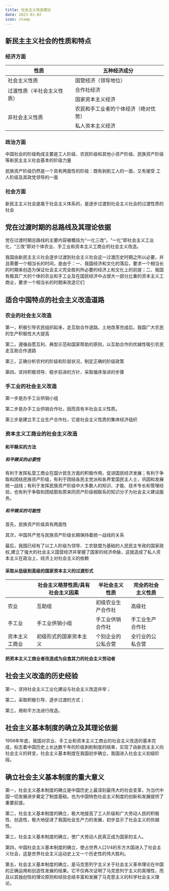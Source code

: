 ```yaml
---
title: 社会主义改造理论
date: 2023-01-02
icon: stamp
---
```


## 新民主主义社会的性质和特点 <Badge text="选择题" type="tip" />

### 经济方面

<table>
    <thead>
        <th>性质</th>
        <th>五种经济成分</th>
    </thead>
<tbody>
    <tr>
        <td>社会主义性质</td>
        <td>国营经济（领导地位）</td>
    </tr>
    <tr>
        <td rowspan="2">过渡性质（半社会主义性质）</td>
        <td>合作社经济</td>
    </tr>
    <tr>
        <td>国家资本主义经济</td>
    </tr>
    <tr>
        <td rowspan="2">非社会主义性质</td>
        <td>农民和手工业者的个体经济（绝对优势）</td>
    </tr>
    <tr>
        <td>私人资本主义经济</td>
    </tr>
</tbody>
</table>


### 政治方面

中国社会的阶级构成主要是工人阶级、农民阶级和其他小资产阶级、民族资产阶级等新民主主义社会基本的阶级力量

民族资产阶级仍然是一个具有两面性的阶级：既有剥削工人的一面，又有接受
工人阶级及其政党领导的一面

### 社会方面

新民主主义社会是属于社会主义体系的，是逐步过渡到社会主义社会的过渡性质的社会

## 党在过渡时期的总路线及其理论依据 <Badge text="选择题" type="tip" />

党在过渡时期总路线的主要内容被概括为“一化三改”。“一化”即社会主义工业化，“三改”即对个体农业、手工业和资本主义工商业的社会主义改造。

我国由新民主主义社会逐步过渡到社会主义社会这一过渡历史时期之所以必要，并且需要一个相当长的时间，是由于：一、我国经济和文化的落后，要求一个相当长的时期来创造为保证社会主义完全胜利所必要的经济上和文化上的前提；二、我国有极其广大的个体的农业和手工业及在国民经济中占很大一部分比重的资本主义工商业，要求一个相当长的时期来改造它们

## 适合中国特点的社会主义改造道路 <Badge text="选择题" type="tip" />

### 农业的社会主义改造

第一，积极引导农民组织起来，走互助合作道路。土地改革完成后，我国广大农民的生产积极性大大提高

第二，遵循自愿互利、典型示范和国家帮助的原则，以互助合作的优越性吸引农民走互助合作道路

第三，正确分析农村的阶级和阶层状况，制定正确的阶级政策

第四，坚持积极领导、稳步前进的方针，采取循序渐进的步骤

### 手工业的社会主义改造

第一步是办手工业供销小组

第二步是办手工业供销合作社，因而具有半社会主义性质。

第三步是建立手工业生产合作社，它是社会主义性质的集体经济组织

### 资本主义工商业的社会主义改造

#### 和平赎买的方法

##### 和平赎买的必要性

有利于发挥私营工商业在国计民生方面的积极作用，促进国民经济发展；有利于争取和团结民族资产阶级，有利于团结各民主党派和各界爱国民主人士，巩固和发展统一战线；有利于发挥民族资产阶级中大多数人的知识、才能、技术专长和管理经验，也有利于争取和团结那些原来同资产阶级相联系的知识分子为社会主义建设服务。

##### 和平赎买的可能性

首先，民族资产阶级具有两面性

其次，中国共产党与民族资产阶级长期保持着统一战线的关系

最后，我国已经有了以工人阶级为领导、工农联盟为基础的人民民主专政的国家政权,建立了强大的社会主义国营经济并掌握了国家的经济命脉，这就造成了私人资本主义在政治上、经济上对社会主义的依赖

#### 采取从低级到高级的国家资本主义的过渡形式

|                | 社会主义萌芽性质/具有社会主义因素 | 半社会主义性质     | 完全的社会主义性质 |
| -------------- | --------------------------------- | ------------------ | ------------------ |
| 农业           | 互助组                            | 初级农业生产合作社 | 高级社             |
| 手工业         | 手工业供销小组                    | 手工业供销合作社   | 手工业生产合作社   |
| 资本主义工商业 | 初级形式的国家资本主义            | 个别企业的公私合营 | 全行业的公私合营   |

#### 把资本主义工商业者改造成为自食其力的社会主义劳动者

## 社会主义改造的历史经验 <Badge text="选择题" type="tip" />

第一，坚持社会主义工业化建设与社会主义改造并举；

第二，采取积极引导、逐步过渡的方式；

第三，用和平方法进行改造。

## 社会主义基本制度的确立及其理论依据 <Badge text="了解" type="tip" />

1956年年底，我国对农业、手工业和资本主义工商业的社会主义改造的基本完成，标志着中国历史上长达数千年的阶级剥削制度的结束，实现了由新民主主义向社会主义的转变，社会主义基本制度在我国初步确立，我国进入社会主义初级阶段。

## 确立社会主义基本制度的重大意义 <Badge text="论述题" type="warning" />

第一，社会主义基本制度的确立是中国历史上最深刻最伟大的社会变革，为当代中国一切发展进步奠定了制度基础，也为中国特色社会主义制度的创新和发展提供了重要前提。

第二，社会主义基本制度的确立，极大地提高了工人阶级和广大劳动人民的积极性、创造性，极大地促进了我国社会生产力的发展，初步显示了社会主义的优越性。

第三，社会主义基本制度的确立，使广大劳动人民真正成为国家的主人。

第四，中国社会主义基本制度的确立，使占世界人口1/4的东方大国进入了社会主义社会，这是世界社会主义运动史上又一个历史性的伟大胜利。

第五，社会主义基本制度的确立，是马克思列宁主义关于社会主义革命理论在中国的正确运用和创造性发展的结果。它不仅再次证明了马克思列宁主义的真理性，而且以其独创性的理论原则和经验总结丰富和发展了马克思主义的科学社会主义理论。